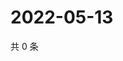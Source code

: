 # 2022-05-13

共 0 条

<!-- BEGIN WEIBO -->
<!-- 最后更新时间 Fri May 13 2022 18:01:22 GMT+0800 (China Standard Time) -->

<!-- END WEIBO -->
